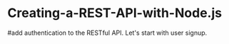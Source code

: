 # Creating-a-REST-API-with-Node.js
#add authentication to the RESTful API. Let's start with user signup.
